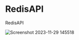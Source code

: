 # RedisAPI
RedisAPI

![Screenshot 2023-11-29 145518](https://github.com/ParsaMehdipour/RedisAPI/assets/75223567/201f73e5-5c6e-4a17-aa31-70150d9bca90)
